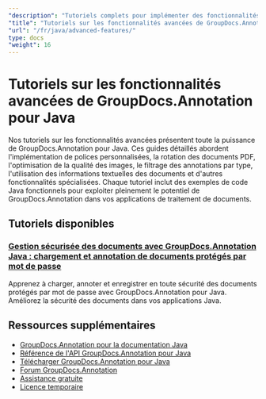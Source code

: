 ```yaml
---
"description": "Tutoriels complets pour implémenter des fonctionnalités d'annotation avancées, des personnalisations et des fonctionnalités spécialisées avec GroupDocs.Annotation pour Java."
"title": "Tutoriels sur les fonctionnalités avancées de GroupDocs.Annotation pour Java"
"url": "/fr/java/advanced-features/"
type: docs
"weight": 16
---
```


# Tutoriels sur les fonctionnalités avancées de GroupDocs.Annotation pour Java

Nos tutoriels sur les fonctionnalités avancées présentent toute la puissance de GroupDocs.Annotation pour Java. Ces guides détaillés abordent l'implémentation de polices personnalisées, la rotation des documents PDF, l'optimisation de la qualité des images, le filtrage des annotations par type, l'utilisation des informations textuelles des documents et d'autres fonctionnalités spécialisées. Chaque tutoriel inclut des exemples de code Java fonctionnels pour exploiter pleinement le potentiel de GroupDocs.Annotation dans vos applications de traitement de documents.

## Tutoriels disponibles

### [Gestion sécurisée des documents avec GroupDocs.Annotation Java : chargement et annotation de documents protégés par mot de passe](./groupdocs-annotation-java-password-documents/)
Apprenez à charger, annoter et enregistrer en toute sécurité des documents protégés par mot de passe avec GroupDocs.Annotation pour Java. Améliorez la sécurité des documents dans vos applications Java.

## Ressources supplémentaires

- [GroupDocs.Annotation pour la documentation Java](https://docs.groupdocs.com/annotation/java/)
- [Référence de l'API GroupDocs.Annotation pour Java](https://reference.groupdocs.com/annotation/java/)
- [Télécharger GroupDocs.Annotation pour Java](https://releases.groupdocs.com/annotation/java/)
- [Forum GroupDocs.Annotation](https://forum.groupdocs.com/c/annotation)
- [Assistance gratuite](https://forum.groupdocs.com/)
- [Licence temporaire](https://purchase.groupdocs.com/temporary-license/)